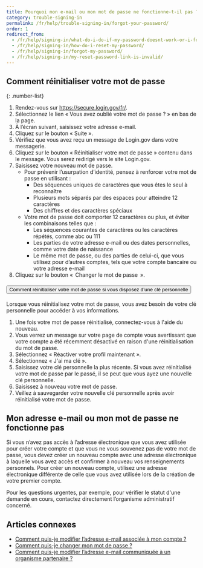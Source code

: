 ```yaml
---
title: Pourquoi mon e-mail ou mon mot de passe ne fonctionne-t-il pas ?
category: trouble-signing-in
permalink: /fr/help/trouble-signing-in/forgot-your-password/
order: 1
redirect_from:
  - /fr/help/signing-in/what-do-i-do-if-my-password-doesnt-work-or-i-forget-it/
  - /fr/help/signing-in/how-do-i-reset-my-password/
  - /fr/help/signing-in/forgot-my-password/
  - /fr/help/signing-in/my-reset-password-link-is-invalid/
---
```


## Comment réinitialiser votre mot de passe

{: .number-list}

1. Rendez-vous sur <https://secure.login.gov/fr/>.
2. Sélectionnez le lien « Vous avez oublié votre mot de passe ? » en bas de la page.
3. À l’écran suivant, saisissez votre adresse e-mail.
4. Cliquez sur le bouton « Suite ».
5. Vérifiez que vous avez reçu un message de Login.gov dans votre messagerie.
6. Cliquez sur le bouton « Réinitialiser votre mot de passe » contenu dans le message. Vous serez redirigé vers le site Login.gov.
7. Saisissez votre nouveau mot de passe.
   * Pour prévenir l’usurpation d’identité, pensez à renforcer votre mot de passe en utilisant :
     * Des séquences uniques de caractères que vous êtes le seul à reconnaître
     * Plusieurs mots séparés par des espaces pour atteindre 12 caractères
     * Des chiffres et des caractères spéciaux
   * Votre mot de passe doit comporter 12 caractères ou plus, et éviter les combinaisons telles que :
     * Les séquences courantes de caractères ou les caractères répétés, comme abc ou 111
     * Les parties de votre adresse e-mail ou des dates personnelles, comme votre date de naissance
     * Le même mot de passe, ou des parties de celui-ci, que vous utilisez pour d’autres comptes, tels que votre compte bancaire ou votre adresse e-mail
8. Cliquez sur le bouton «  Changer le mot de passe  ».

<div class="usa-accordion usa-accordion--bordered margin-y-4">
  <h4 class="usa-accordion__heading">
    <button
      type="button"
      class="usa-accordion__button"
      aria-expanded="true"
      aria-controls="b-a1"
    >
      Comment réinitialiser votre mot de passe si vous disposez d’une clé personnelle
    </button>
  </h4>
  <div id="b-a1" class="usa-accordion__content usa-prose">
    <p>Lorsque vous réinitialisez votre mot de passe, vous avez besoin de votre clé personnelle pour accéder à vos informations.</p>
    <ol class="number-list">
      <li>Une fois votre mot de passe réinitialisé, connectez-vous à l'aide du nouveau.</li>
      <li>Vous verrez un message sur votre page de compte vous avertissant que votre compte a été récemment désactivé en raison d'une réinitialisation du mot de passe.</li>
      <li>Sélectionnez « Réactiver votre profil maintenant ».</li>
      <li>Sélectionnez « J'ai ma clé ».</li>
      <li>Saisissez votre clé personnelle la plus récente. Si vous avez réinitialisé votre mot de passe par le passé, il se peut que vous ayez une nouvelle clé personnelle.</li>
      <li>Saisissez à nouveau votre mot de passe.</li>
      <li>Veillez à sauvegarder votre nouvelle clé personnelle après avoir réinitialisé votre mot de passe.</li>
    </ol>
  </div>
</div>

## Mon adresse e-mail ou mon mot de passe ne fonctionne pas

Si vous n’avez pas accès à l’adresse électronique que vous avez utilisée pour créer votre compte et que vous ne vous souvenez pas de votre mot de passe, vous devez créer un nouveau compte avec une adresse électronique à laquelle vous avez accès et confirmer à nouveau vos renseignements personnels. Pour créer un nouveau compte, utilisez une adresse électronique différente de celle que vous avez utilisée lors de la création de votre premier compte.

Pour les questions urgentes, par exemple, pour vérifier le statut d'une demande en cours, contactez directement l’organisme administratif concerné.

## Articles connexes

* [Comment puis-je modifier l’adresse e-mail associée à mon compte ?](#)
* [Comment puis-je changer mon mot de passe ?](#)
* [Comment puis-je modifier l’adresse e-mail communiquée à un organisme partenaire ?](#)